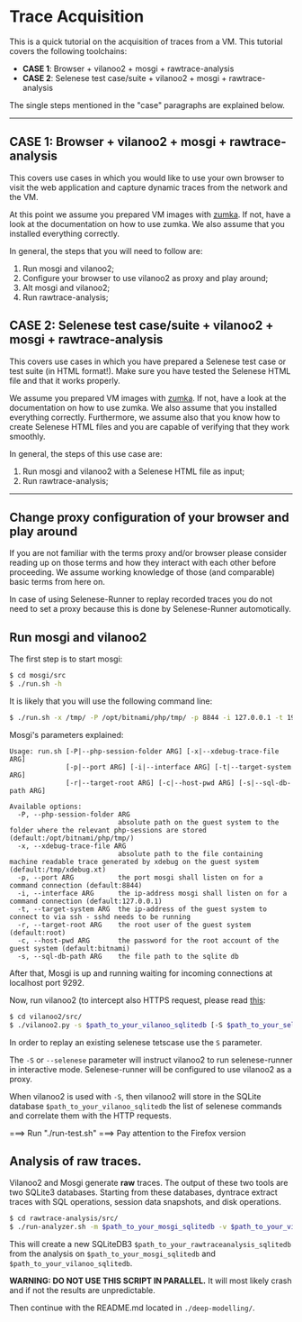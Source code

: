 # Trace Acquisition

This is a quick tutorial on the acquisition of traces from a VM. This tutorial
covers the following toolchains:

 * **CASE 1**: Browser + vilanoo2 + mosgi + rawtrace-analysis
 * **CASE 2**: Selenese test case/suite + vilanoo2 + mosgi + rawtrace-analysis

The single steps mentioned in the "case" paragraphs are explained below.

---

## CASE 1: Browser + vilanoo2 + mosgi + rawtrace-analysis

This covers use cases in which you would like to use your own browser to visit
the web application and capture dynamic traces from the network and the VM.

At this point we assume you prepared VM images with [zumka](zumka/README.md). 
If not, have a look at the documentation on how to use zumka. We also assume
that you installed everything correctly.

In general, the steps that you will need to follow are:

 1. Run mosgi and vilanoo2;
 2. Configure your browser to use vilanoo2 as proxy and play around;
 3. Alt mosgi and vilanoo2;
 4. Run rawtrace-analysis;

## CASE 2: Selenese test case/suite + vilanoo2 + mosgi + rawtrace-analysis

This covers use cases in which you have prepared a Selenese test case or test 
suite (in HTML format!). Make sure you have tested the Selenese HTML file and
that it works properly.

We assume you prepared VM images with [zumka](zumka/README.md). If not, have a 
look at the documentation on how to use zumka. We also assume that you installed 
everything correctly. Furthermore, we assume also that you know how to create
Selenese HTML files and you are capable of verifying that they work smoothly.

In general, the steps of this use case are:

 1. Run mosgi and vilanoo2 with a Selenese HTML file as input;
 2. Run rawtrace-analysis;

---

## Change proxy configuration of your browser and play around

If you are not familiar with the terms proxy and/or browser please consider
reading up on those terms and how they interact with each other before proceeding.
We assume working knowledge of those (and comparable) basic terms from 
here on.

In case of using Selenese-Runner to replay recorded traces you do not need to set a proxy because this is done by Selenese-Runner automotically. 

## Run mosgi and vilanoo2

The first step is to start mosgi: 

```bash
$ cd mosgi/src
$ ./run.sh -h
```

It is likely that you will use the following command line:

```bash
$ ./run.sh -x /tmp/ -P /opt/bitnami/php/tmp/ -p 8844 -i 127.0.0.1 -t 192.168.56.101 -r root -c bitnami -s $path_to_your_mosgi_sqlitedb
```

Mosgi's parameters explained:
```
Usage: run.sh [-P|--php-session-folder ARG] [-x|--xdebug-trace-file ARG]
              [-p|--port ARG] [-i|--interface ARG] [-t|--target-system ARG]
              [-r|--target-root ARG] [-c|--host-pwd ARG] [-s|--sql-db-path ARG]

Available options:
  -P, --php-session-folder ARG
                           absolute path on the guest system to the folder where the relevant php-sessions are stored (default:/opt/bitnami/php/tmp/)
  -x, --xdebug-trace-file ARG
                           absolute path to the file containing machine readable trace generated by xdebug on the guest system (default:/tmp/xdebug.xt)
  -p, --port ARG           the port mosgi shall listen on for a command connection (default:8844)
  -i, --interface ARG      the ip-address mosgi shall listen on for a command connection (default:127.0.0.1)
  -t, --target-system ARG  the ip-address of the guest system to connect to via ssh - sshd needs to be running
  -r, --target-root ARG    the root user of the guest system (default:root)
  -c, --host-pwd ARG       the password for the root account of the guest system (default:bitnami)
  -s, --sql-db-path ARG    the file path to the sqlite db
```

After that, Mosgi is up and running waiting for incoming connections at 
localhost port 9292. 

Now, run vilanoo2 (to intercept also HTTPS request, please read 
[this](vilanoo2/src/README.md):

```bash
$ cd vilanoo2/src/
$ ./vilanoo2.py -s $path_to_your_vilanoo_sqlitedb [-S $path_to_your_selenese_testcase] -M $ip_of_mosgi_host (usually localhost) -P $port_mosgi_listening_on (usually 9292)
```

In order to replay an existing selenese tetscase use the `S` parameter.

The `-S` or `--selenese` parameter will instruct vilanoo2 to run selenese-runner
in interactive mode. Selenese-runner will be configured to use vilanoo2 as a proxy.

When vilanoo2 is used with `-S`, then vilanoo2 will store in the
SQLite database `$path_to_your_vilanoo_sqlitedb` the list of selenese commands 
and correlate them with the HTTP requests. 


===> Run "./run-test.sh"
===> Pay attention to the Firefox version

## Analysis of raw traces.

Vilanoo2 and Mosgi generate **raw** traces. The output of these two tools are 
two SQLite3 databases. Starting from these databases, dyntrace extract traces 
with SQL operations, session data snapshots, and disk operations.

```bash
$ cd rawtrace-analysis/src/
$ ./run-analyzer.sh -m $path_to_your_mosgi_sqlitedb -v $path_to_your_vilanoo_sqlitedb -d $path_to_your_rawtraceanalysis_sqlitedb -S ../../data/DBSchema.sql
```

This will create a new SQLiteDB3 `$path_to_your_rawtraceanalysis_sqlitedb` from 
the analysis on `$path_to_your_mosgi_sqlitedb` and `$path_to_your_vilanoo_sqlitedb`.


**WARNING: DO NOT USE THIS SCRIPT IN PARALLEL.**
It will most likely crash and if not the results are unpredictable.

Then continue with the README.md located in `./deep-modelling/`.
